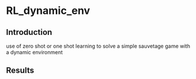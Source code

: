 # RL_dynamic_env

## Introduction

use of zero shot or one shot learning to solve a simple sauvetage game with a dynamic environment

## Results
